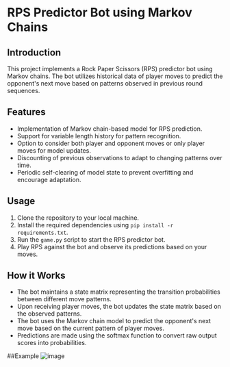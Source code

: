 # RPS Predictor Bot using Markov Chains

## Introduction
This project implements a Rock Paper Scissors (RPS) predictor bot using Markov chains. The bot utilizes historical data of player moves to predict the opponent's next move based on patterns observed in previous round sequences.

## Features
- Implementation of Markov chain-based model for RPS prediction.
- Support for variable length history for pattern recognition.
- Option to consider both player and opponent moves or only player moves for model updates.
- Discounting of previous observations to adapt to changing patterns over time.
- Periodic self-clearing of model state to prevent overfitting and encourage adaptation.

## Usage
1. Clone the repository to your local machine.
2. Install the required dependencies using `pip install -r requirements.txt`.
3. Run the `game.py` script to start the RPS predictor bot.
4. Play RPS against the bot and observe its predictions based on your moves.

## How it Works
- The bot maintains a state matrix representing the transition probabilities between different move patterns.
- Upon receiving player moves, the bot updates the state matrix based on the observed patterns.
- The bot uses the Markov chain model to predict the opponent's next move based on the current pattern of player moves.
- Predictions are made using the softmax function to convert raw output scores into probabilities.

##Example
![image](https://github.com/wannasleepforlong/Rock-Paper-Scissors-Predictor-on-Pseudo-Random-Number-Generator/assets/109717763/acfd767d-7a7f-41b1-8a85-e07db847ff41)
